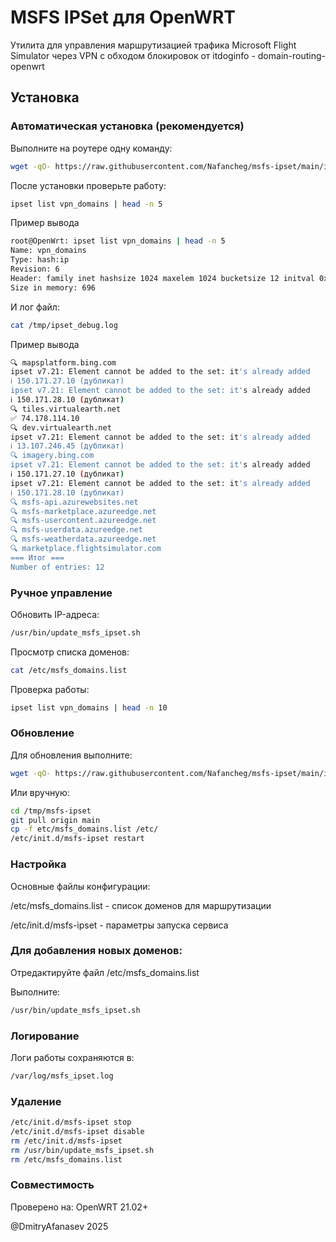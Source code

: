 
# MSFS IPSet для OpenWRT

Утилита для управления маршрутизацией трафика Microsoft Flight Simulator через VPN c обходом блокировок от itdoginfo - domain-routing-openwrt

## Установка

### Автоматическая установка (рекомендуется)
Выполните на роутере одну команду:

```bash
wget -qO- https://raw.githubusercontent.com/Nafancheg/msfs-ipset/main/install.sh | sh
```
После установки проверьте работу:

```bash
ipset list vpn_domains | head -n 5
```

Пример вывода
```bash
root@OpenWrt: ipset list vpn_domains | head -n 5
Name: vpn_domains
Type: hash:ip
Revision: 6
Header: family inet hashsize 1024 maxelem 1024 bucketsize 12 initval 0x9c301da8
Size in memory: 696
```
И лог файл:

```bash
cat /tmp/ipset_debug.log
```
Пример вывода
```bash
🔍 mapsplatform.bing.com
ipset v7.21: Element cannot be added to the set: it's already added
ℹ️ 150.171.27.10 (дубликат)
ipset v7.21: Element cannot be added to the set: it's already added
ℹ️ 150.171.28.10 (дубликат)
🔍 tiles.virtualearth.net
✅ 74.178.114.10
🔍 dev.virtualearth.net
ipset v7.21: Element cannot be added to the set: it's already added
ℹ️ 13.107.246.45 (дубликат)
🔍 imagery.bing.com
ipset v7.21: Element cannot be added to the set: it's already added
ℹ️ 150.171.27.10 (дубликат)
ipset v7.21: Element cannot be added to the set: it's already added
ℹ️ 150.171.28.10 (дубликат)
🔍 msfs-api.azurewebsites.net
🔍 msfs-marketplace.azureedge.net
🔍 msfs-usercontent.azureedge.net
🔍 msfs-userdata.azureedge.net
🔍 msfs-weatherdata.azureedge.net
🔍 marketplace.flightsimulator.com
=== Итог ===
Number of entries: 12
```

### Ручное управление

Обновить IP-адреса:
```bash
/usr/bin/update_msfs_ipset.sh
```

Просмотр списка доменов:
```bash
cat /etc/msfs_domains.list
```

Проверка работы:
```bash
ipset list vpn_domains | head -n 10
```

### Обновление
Для обновления выполните:
```bash
wget -qO- https://raw.githubusercontent.com/Nafancheg/msfs-ipset/main/install.sh | sh
```

Или вручную:
```bash
cd /tmp/msfs-ipset
git pull origin main
cp -f etc/msfs_domains.list /etc/
/etc/init.d/msfs-ipset restart
```

### Настройка

Основные файлы конфигурации:

/etc/msfs_domains.list - список доменов для маршрутизации

/etc/init.d/msfs-ipset - параметры запуска сервиса

### Для добавления новых доменов:

Отредактируйте файл /etc/msfs_domains.list

Выполните:

```bash
/usr/bin/update_msfs_ipset.sh
```

### Логирование

Логи работы сохраняются в:
```bash
/var/log/msfs_ipset.log
```

### Удаление
```bash
/etc/init.d/msfs-ipset stop
/etc/init.d/msfs-ipset disable
rm /etc/init.d/msfs-ipset
rm /usr/bin/update_msfs_ipset.sh
rm /etc/msfs_domains.list
```

### Совместимость
Проверено на:
OpenWRT 21.02+

@DmitryAfanasev 2025
